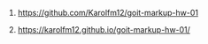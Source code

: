 1. https://github.com/Karolfm12/goit-markup-hw-01

2. https://karolfm12.github.io/goit-markup-hw-01/
